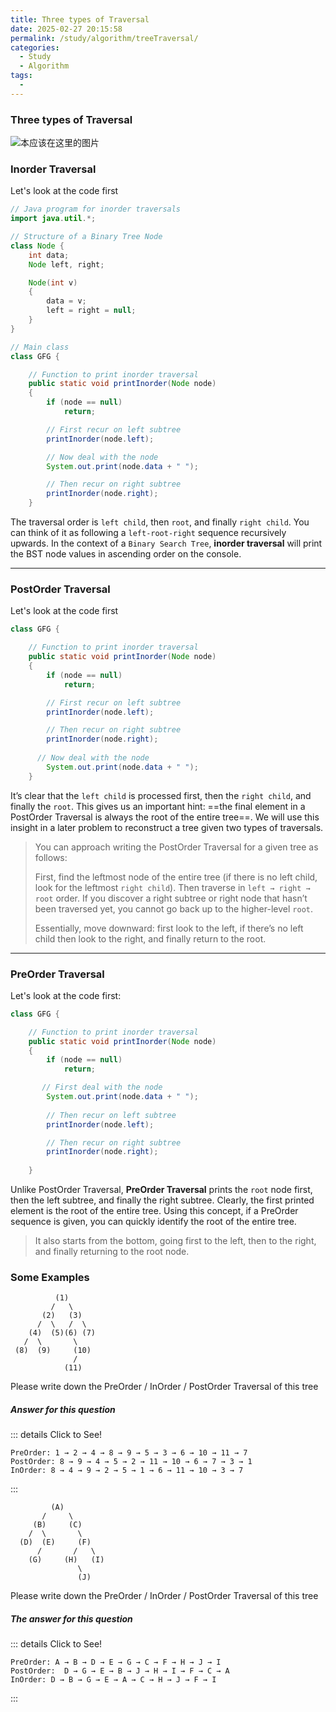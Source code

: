 ```yaml
---
title: Three types of Traversal
date: 2025-02-27 20:15:58
permalink: /study/algorithm/treeTraversal/
categories:
  - Study
  - Algorithm
tags:
  - 
---
```

### Three types of Traversal

![本应该在这里的图片](https://image.atridea.com/Traversal.png)

### Inorder Traversal

 Let's look at the code first

```java
// Java program for inorder traversals
import java.util.*;

// Structure of a Binary Tree Node
class Node {
    int data;
    Node left, right;

    Node(int v)
    {
        data = v;
        left = right = null;
    }
}

// Main class
class GFG {

    // Function to print inorder traversal
    public static void printInorder(Node node)
    {
        if (node == null)
            return;

        // First recur on left subtree
        printInorder(node.left);

        // Now deal with the node
        System.out.print(node.data + " ");

        // Then recur on right subtree
        printInorder(node.right);
    }

```

The traversal order is `left child`, then `root`, and finally `right child`. You can think of it as following a `left-root-right` sequence recursively upwards. In the context of a `Binary Search Tree`, **inorder traversal** will print the BST node values in ascending order on the console.

------

### PostOrder Traversal

Let's look at the code first

```java
class GFG {

    // Function to print inorder traversal
    public static void printInorder(Node node)
    {
        if (node == null)
            return;

        // First recur on left subtree
        printInorder(node.left);  

        // Then recur on right subtree
        printInorder(node.right);
      
      // Now deal with the node
        System.out.print(node.data + " ");
    }

```

It’s clear that the `left child` is processed first, then the `right child`, and finally the `root`. This gives us an important hint: ==the final element in a PostOrder Traversal is always the root of the entire tree==. We will use this insight in a later problem to reconstruct a tree given two types of traversals.

> You can approach writing the PostOrder Traversal for a given tree as follows:
>
> First, find the leftmost node of the entire tree (if there is no left child, look for the leftmost `right child`). Then traverse in `left → right → root` order. If you discover a right subtree or right node that hasn’t been traversed yet, you cannot go back up to the higher-level `root`.
>
> Essentially, move downward: first look to the left, if there’s no left child then look to the right, and finally return to the root.
------

### PreOrder Traversal

Let's look at the code first:

```java
class GFG {

    // Function to print inorder traversal
    public static void printInorder(Node node)
    {
        if (node == null)
            return;

       // First deal with the node
        System.out.print(node.data + " ");
      
        // Then recur on left subtree
        printInorder(node.left);  

        // Then recur on right subtree
        printInorder(node.right);
      
    }
```

Unlike PostOrder Traversal, **PreOrder Traversal** prints the `root` node first, then the left subtree, and finally the right subtree. Clearly, the first printed element is the root of the entire tree. Using this concept, if a PreOrder sequence is given, you can quickly identify the root of the entire tree.

> It also starts from the bottom, going first to the left, then to the right, and finally returning to the root node.

### Some Examples

``` 
          (1)
         /   \
       (2)   (3)
      /  \   /  \
    (4)  (5)(6) (7)
   /  \       \
 (8)  (9)     (10)
              /
            (11)
```

Please write down the PreOrder / InOrder / PostOrder Traversal of this tree

##### Answer for this question

::: details Click to See!
```Answer
PreOrder: 1 → 2 → 4 → 8 → 9 → 5 → 3 → 6 → 10 → 11 → 7
PostOrder: 8 → 9 → 4 → 5 → 2 → 11 → 10 → 6 → 7 → 3 → 1
InOrder: 8 → 4 → 9 → 2 → 5 → 1 → 6 → 11 → 10 → 3 → 7
```
:::

```
         (A)
       /     \
     (B)     (C)
    /  \       \
  (D)  (E)     (F)
      /       /   \
    (G)     (H)   (I)
               \
               (J)
```
Please write down the PreOrder / InOrder / PostOrder Traversal of this tree

##### The answer for this question

::: details Click to See!
```Answer
PreOrder: A → B → D → E → G → C → F → H → J → I
PostOrder:  D → G → E → B → J → H → I → F → C → A
InOrder: D → B → G → E → A → C → H → J → F → I
```
:::
